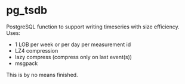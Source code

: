 # pg_tsdb

PostgreSQL function to support writing timeseries with size efficiency.
Uses:
* 1 LOB per week or per day per measurement id
* LZ4 compression
* lazy compress (compress only on last event(s))
* msgpack

This is by no means finished.
